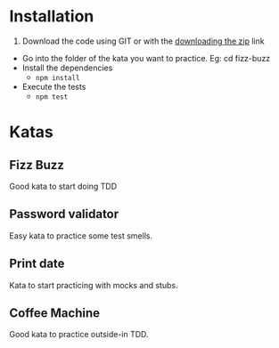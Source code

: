 # Installation
1. Download the code using GIT or with the [downloading the zip](https://github.com/CodiumTeam/tdd-training-js/archive/master.zip) link
- Go into the folder of the kata you want to practice. Eg: cd fizz-buzz
- Install the dependencies
	- `npm install`
- Execute the tests
	- `npm test`

# Katas
## Fizz Buzz
Good kata to start doing TDD
## Password validator
Easy kata to practice some test smells.
## Print date
Kata to start practicing with mocks and stubs.
## Coffee Machine
Good kata to practice outside-in TDD.
